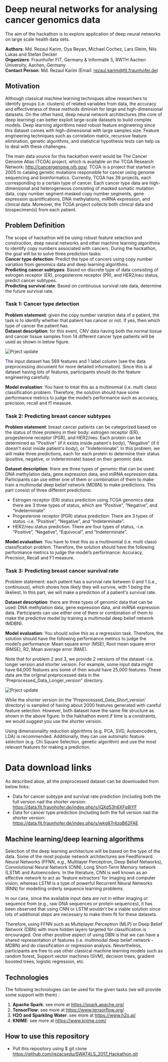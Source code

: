 # Deep neural networks for analysing cancer genomics data 
The aim of the hackathon is to explore application of  deep neural networks on large scale health data sets.

**Authors**: Md. Rezaul Karim, Oya Beyan, Michael Cochez, Lars Gleim, Nils Lukas and Stefan Decker    
**Organizers**: Fraunhofer FIT, Germany & Informatik 5, RWTH Aachen University, Aachen, Germany   
**Contact Person**: Md. Rezaul Karim (Email: rezaul.karim@fit.fraunhofer.de)    
## Motivation
Although classical machine learning techniques allow researchers to identify groups (i.e. clusters) of related variables from data, the accuracy and effectiveness of these methods diminish for large and high-dimensional datasets. On the other hand, deep neural network architectures (the core of deep learning) can better exploit large-scale datasets to build complex models. Deep learning algorithms need robust feature engineering since this dataset comes with high-dimensional with large samples size. Feature engineering techniques such as correlation matrix, recursive feature elimination, genetic algorithms, and statistical hypothesis tests can help us to deal with these challenges. 

The main data source for this hackathon event would be The Cancer Genome Atlas (TCGA) project, which is available on the TCGA Research Network: http://cancergenome.nih.gov/. TCGA is a project that started in 2005 to catalog genetic mutations responsible for cancer using genome sequencing and bioinformatics. Currently, TCGA has 39 projects, each corresponding to a certain type of cancer. Each cancer type data are high-dimensional and heterogeneous consisting of masked somatic mutation data, copy number segment masked copy number segments, gene expression quantifications, DNA methylations, miRNA expression, and clinical data. Moreover, the TCGA project collects both clinical data and biospecimen(s) from each patient.

## Problem Definition
The scope of hackathon will be  using robust feature selection and construction, deep neural networks and other machine learning algorithms to  identify copy numbers associated with cancers.  During the hackathon, the goal will be  to solve three prediction tasks:  
**Cancer type detection**: Predict the type of cancers using copy number variation from genomics data and deep learning algorithms.  
**Predicting cancer subtypes**: Based on discrete type of data consisting of estrogen receptor (ER), progesterone receptor (PR), and HER2/neu status, predict cancer subtypes.  
**Predicting survival rate**: Based on continuous survival rate data, determine the future survival rate.  

### Task 1: Cancer type detection
**Problem statement**: given the copy number variation data of a patient, the task is to identify whether that patient has cancer or not. If yes, then which type of cancer the patient has.   
**Dataset description**: for this event, CNV data having both the normal tissue and cancer tissue samples from 14 different cancer type patients will be used as shown in below figure. 

![Prject update](img/CancerType2.png)

The input dataset has 569 features and 1 label column (see the data preprocessing document for more detailed information). Since this is al dataset having lots of features, participants should do the feature engineering carefully.    

**Model evaluation**: You have to treat this as a multinomial (i.e. multi class) classification problem. Therefore, the solution should have some performance metrics to judge the model’s performance such as accuracy, precision, recall and f1 measure.   

### Task 2: Predicting breast cancer subtypes
**Problem statement**: breast cancer patients can be categorized based on the status of three proteins in their body: estrogen receptor (ER), progesterone receptor (PGR), and HER2/neu. Each protein can be determined as "Positive" (if it exists inside patient's body), "Negative" (if it doesn't exist inside patient's body), or "Indeterminate". In this problem, we will make three predictions, each for each protein to determine their status (positive, negative, or indeterminate) based on their genomic data. 

**Dataset description**: there are three types of genomic that can be used: DNA methylation data, gene expression data, and miRNA expression data. Participants can use either one of them or combination of them to make train a multimodal deep belief network (MDBN) to make predictions. This part consist of three different predictions:  
- Estrogen receptor (ER) status prediction using TCGA genomics data: there are 3 three types of status, which are “Positive”, “Negative”, and “Indeterminate”. 
- Progesterone receptor (PGR) status prediction: There are 3 types of status -i.e. “Positive”, “Negative”, and “Indeterminate”. 
- HER2/neu status prediction: There are four types of status, -i.e. “Positive”, “Negative”, “Equivocal”, and “Indeterminate”.

**Model evaluation**: You have to treat this as a multinomial (i.e. multi class) classification problem. Therefore, the solution should have the following performance metrics to judge the model’s performance:  Accuracy, Precision, Recall and F1 measure.

### Task 3: Predicting breast cancer survival rate
Problem statement: each patient has a survival rate between 0 and 1 (i.e., continuous), which shows how likely they will survive, with 1 being the likeliest. In this part, we will make a prediction of a patient's survival rate. 

**Dataset description**: there are three types of genomic data that can be used: DNA methylation data, gene expression data, and miRNA expression data. Participants can use either one of them or combination of them to make the predictive model by training a multimodal deep belief network (MDBN). 

**Model evaluation**: You should solve this as a regression task. Therefore, the solution should have the following performance metrics to judge the model’s performance:   Mean square error (MSE),  Root mean square error (RMSE), R2, Mean average error (MAE).

Note that for problem 2 and 3, we provide 2 versions of the dataset -i.e. longer version and shorter version. For example, some input data might have 64,000 features ans some of then would have 25,000 features. These data are the original preprocessed data in the 'Preprocessed_Data_Longer_version" directory. 

![Prject update](img/Data.png)

While the shorter version (in the 'Preprocessed_Data_Short_version' directory) is sampled of having about 2000 features generated with careful feature selection. However, both dataset have the same file structure as shown in the above figure. In the hakhathon event if time is a constraints, we would suggest you use the shorter version. 

Using dimensionality reduction algorithms  (e.g. PCA, SVD, Autoencoders, LDA) is recommended. Additionally, they can use automatic feature selection  (e.g. Chi Square Selection, genetic algorithm) and use the most relevant features for making a prediction. 

# Data download links
As described aboe, all the preprocessed dataset can be downloaded from below links: 
- Data for cancer subtype and survival rate prediction (including both the full version nad the shorter version: https://data.fit.fraunhofer.de/index.php/s/jQXd53h6XFq8IYF
- Data for cancer type prediction (including both the full version nad the shorter version: https://data.fit.fraunhofer.de/index.php/s/wkg87r4zqB62FAE

## Machine learning/deep learning algorithms
Selection of the deep learning architecture will be based on the type of the data. Some of the most popular network architectures are Feedforward Neural Networks (FFNN, e.g., Multilayer Perceptron, Deep Belief Networks), Convolutional Neural Network (CNN), Long Short-Term Memory network (LSTM) and Autoencoders. In the literature, CNN is well known as an effective network to act as ‘feature extractors’ for imaging and computer vision, whereas LSTM is a type of powerful Recurrent Neural Networks (RNN) for modelling orderly sequence learning problems. 

In our case, since the available input data are not in either imaging or sequence from (e.g., raw DNA sequences or protein sequences), it has been observed that using CNN or LSTM wouldn’t be a viable solution since lots of additional steps are necessary to make them fit for these datasets. 

Therefore, using FFNN such as Multiplayer Perceptron (MLP) or Deep Belief Network (DBN) with more hidden layers targeted for classification is encouraged. One other positive aspect of using DBN is that we can have a shared representation of features (i.e. multimodal deep belief network - MDBN) and do classification or regression analysis.  Nevertheless, participants are free to use other classical machine learning models such as random forest, Support vector machines (SVM), decision trees, gradient boosted trees, logistic regression, etc. 
 
## Technologies
The following technologies can be used for the given tasks (we will provide some support with them) :
1. **Apache Spark**: see more at  https://spark.apache.org/
2. **TensorFlow**: see more at https://www.tensorflow.org/
3. **H2O and Sparkling Water**: see more at https://www.h2o.ai/
4. **KNIME**: see more at https://www.knime.com/ 
 
## How to use this repository
- Pull this repository using $ git clone https://github.com/rezacsedu/SWAT4LS_2017_Hackathon.git
